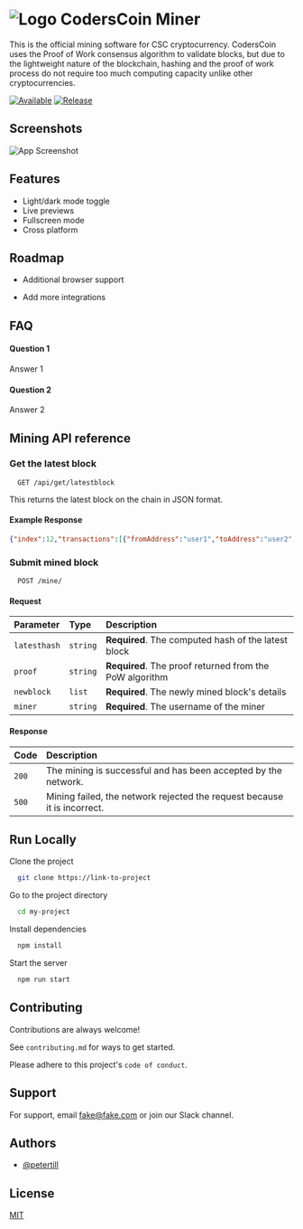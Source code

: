 # ![Logo](https://coderscoin.github.io/icon.png) CodersCoin Miner
This is the official mining software for CSC cryptocurrency. CodersCoin uses the Proof of Work consensus algorithm to validate blocks, but due to the lightweight nature of the blockchain, hashing and the proof of work process do not require too much computing capacity unlike other cryptocurrencies.

[![Available](https://img.shields.io/badge/Available-Testnet-blue)](https://choosealicense.com/licenses/mit/)
[![Release](https://img.shields.io/badge/Release-None-red)](https://opensource.org/licenses/)
## Screenshots

![App Screenshot](https://via.placeholder.com/468x300?text=App+Screenshot+Here)
## Features

- Light/dark mode toggle
- Live previews
- Fullscreen mode
- Cross platform
## Roadmap

- Additional browser support

- Add more integrations
## FAQ

#### Question 1

Answer 1

#### Question 2

Answer 2
## Mining API reference

### Get the latest block

```https
  GET /api/get/latestblock
```
This returns the latest block on the chain in JSON format.
#### Example Response
```json
{"index":12,"transactions":[{"fromAddress":"user1","toAddress":"user2","amount":10}],"timestamp":1688201520,"previousHash":"00329e3f7babcfc4dece5d7e2052b7eadf901b208e305d31f971145a85a5fe2c","nonce":270}
```
### Submit mined block

```https
  POST /mine/
```
#### Request
| Parameter | Type     | Description                       |
| :-------- | :------- | :-------------------------------- |
| `latesthash` | `string` | **Required**. The computed hash of the latest block |
| `proof` | `string` | **Required**. The proof returned from the PoW algorithm |
| `newblock` | `list` | **Required**. The newly mined block's details |
| `miner` | `string` | **Required**. The username of the miner |

#### Response
| Code | Description                       |
| :-------- | :-------------------------------- |
| `200` | The mining is successful and has been accepted by the network. |
| `500` | Mining failed, the network rejected the request because it is incorrect. |

## Run Locally

Clone the project

```bash
  git clone https://link-to-project
```

Go to the project directory

```bash
  cd my-project
```

Install dependencies

```bash
  npm install
```

Start the server

```bash
  npm run start
```
## Contributing

Contributions are always welcome!

See `contributing.md` for ways to get started.

Please adhere to this project's `code of conduct`.
## Support

For support, email fake@fake.com or join our Slack channel.
## Authors

- [@petertill](https://www.github.com/petertill)

## License

[MIT](https://choosealicense.com/licenses/mit/)
